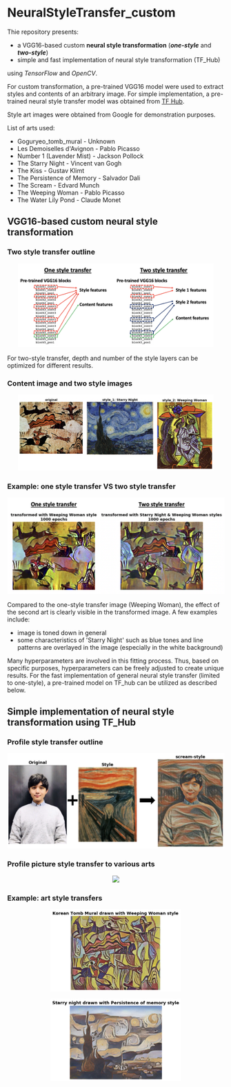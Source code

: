 # NeuralStyleTransfer_custom

Thie repository presents:
* a VGG16-based custom **neural style transformation** (***one-style*** and ***two-style***)
* simple and fast implementation of neural style transformation (TF_Hub)

using *TensorFlow* and *OpenCV*.

For custom transformation, a pre-trained VGG16 model were used to extract styles and contents of an arbitrary image. For simple implementation, a pre-trained neural style transfer model was obtained from [TF Hub](https://tfhub.dev/google/magenta/arbitrary-image-stylization-v1-256/2).

Style art images were obtained from Google for demonstration purposes.

List of arts used:

* Goguryeo_tomb_mural - Unknown
* Les Demoiselles d'Avignon - Pablo Picasso
* Number 1 (Lavender Mist) - Jackson Pollock
* The Starry Night - Vincent van Gogh
* The Kiss - Gustav Klimt
* The Persistence of Memory - Salvador Dali
* The Scream - Edvard Munch
* The Weeping Woman - Pablo Picasso
* The Water Lily Pond - Claude Monet

## VGG16-based custom neural style transformation

### Two style transfer outline

<p align="center">
<img src="Readme_images/two_style_outline.png" width=90%></p>

For two-style transfer, depth and number of the style layers can be optimized for different results.

### Content image and two style images

<p align="center">
<img src="Readme_images/two_style_sample_images.png" width=90%></p>



### Example: one style transfer VS two style transfer

<p align="center">
<img src="Readme_images/two_style_result.png" width=100%></p>

Compared to the one-style transfer image (Weeping Woman), the effect of the second art is clearly visible in the transformed image. A few examples include:

* image is toned down in general
* some characteristics of 'Starry Night' such as blue tones and line patterns are overlayed in the image (especially in the white background)

Many hyperparameters are involved in this fitting process. Thus, based on specific purposes, hyperparameters can be freely adjusted to create unique results. For the fast implementation of general neural style transfer (limited to one-style), a pre-trained model on TF_hub can be utilized as described below.

## Simple implementation of neural style transformation using TF_Hub

### Profile style transfer outline

<p align="center">
<img src="Readme_images/example.png" width=100%></p>



### Profile picture style transfer to various arts

<p align="center">
<img src="Readme_images/result.png" width=100%></p>



### Example: art style transfers

<p align="center">
<img src="Readme_images/example_1.png" width=60%></p>

<p align="center">
<img src="Readme_images/example_2.png" width=60%></p>




